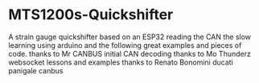 # MTS1200s-Quickshifter
A strain gauge quickshifter based on an ESP32 reading the CAN
the slow learning using arduino and the following great examples and pieces of code.
thanks to  Mr CANBUS initial CAN decoding
thanks to  Mo Thunderz websocket lessons and examples
thanks to Renato Bonomini ducati panigale canbus

